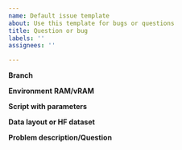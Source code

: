 ```yaml
---
name: Default issue template
about: Use this template for bugs or questions
title: Question or bug
labels: ''
assignees: ''

---
```


**Branch** <!--- Tell us which branch you are on, default: main -->

**Environment** <!--- OS, Python, PyTorch, CUDA versions -->
**RAM/vRAM** <!--- How much RAM and/or vRAM (GPU) do you have -->

**Script with parameters** <!--- Which of the scripts are you running and with parameters -->

**Data layout or HF dataset** <!--- Is your input dataset on Huggingface? Which is it? If on disk, add the file structure through ls or screenshot -->

**Problem description/Question**
